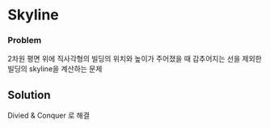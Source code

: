 # Skyline

### Problem

2차원 평면 위에 직사각형의 빌딩의 위치와 높이가 주어졌을 때 감추어지는 선을 제외한 빌딩의 skyline을 계산하는 문제

## Solution

Divied & Conquer 로 해결
